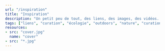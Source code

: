 ```yaml
---
url: "/inspiration"
title: "Inspiration"
description: "Un petit peu de tout, des liens, des images, des vidéos. Tout ce que je trouve inspirant sur les Internets."
tags: ["liens", "curation", "écologie", "outdoors", "nature", "curation", "photographie", "paysages"]
resources:
- src: "cover.jpg"
  name: "cover"
- src: "*.jpg"
---
```


